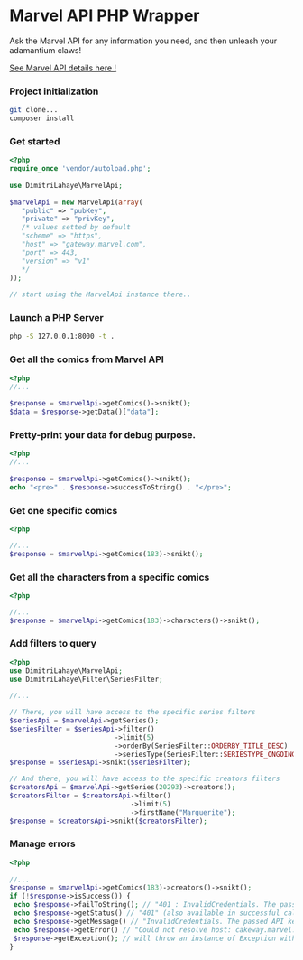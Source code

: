 
  
# Marvel API PHP Wrapper  
  
Ask the Marvel API for any information you need, and then unleash your adamantium claws!  
  
[See Marvel API details here !](https://developer.marvel.com)  
  
### Project initialization  

```bash  
git clone...  
composer install  
```  
  
### Get started  

```php  
<?php  
require_once 'vendor/autoload.php';  
  
use DimitriLahaye\MarvelApi;  
  
$marvelApi = new MarvelApi(array(  
   "public" => "pubKey",  
   "private" => "privKey",
   /* values setted by default
   "scheme" => "https",
   "host" => "gateway.marvel.com",
   "port" => 443,
   "version" => "v1"
   */
));
  
// start using the MarvelApi instance there..  
```  
  
### Launch a PHP Server  

```bash  
php -S 127.0.0.1:8000 -t .  
```  
  
### Get all the comics from Marvel API  

```php  
<?php  
//...  
 
$response = $marvelApi->getComics()->snikt();  
$data = $response->getData()["data"];  
```  
  
### Pretty-print your data for debug purpose.  

```php  
<?php  
//...  
 
$response = $marvelApi->getComics()->snikt(); 
echo "<pre>" . $response->successToString() . "</pre>";  
```  
  
### Get one specific comics 
 
```php  
<?php  

//...   
$response = $marvelApi->getComics(183)->snikt();  
```  
  
### Get all the characters from a specific comics 
 
```php  
<?php  

//...
$response = $marvelApi->getComics(183)->characters()->snikt();
```  
  
### Add filters to query  

```php  
<?php  
use DimitriLahaye\MarvelApi;  
use DimitriLahaye\Filter\SeriesFilter;
  
//...

// There, you will have access to the specific series filters
$seriesApi = $marvelApi->getSeries();
$seriesFilter = $seriesApi->filter()
                          ->limit(5)
                          ->orderBy(SeriesFilter::ORDERBY_TITLE_DESC)
                          ->seriesType(SeriesFilter::SERIESTYPE_ONGOING);
$response = $seriesApi->snikt($seriesFilter);

// And there, you will have access to the specific creators filters
$creatorsApi = $marvelApi->getSeries(20293)->creators();
$creatorsFilter = $creatorsApi->filter()
                              ->limit(5)
                              ->firstName("Marguerite");
$response = $creatorsApi->snikt($creatorsFilter);
```  

### Manage errors  

```php  
<?php
  
//...
$response = $marvelApi->getComics(183)->creators()->snikt();
if (!$response->isSuccess()) {  
 echo $response->failToString(); // "401 : InvalidCredentials. The passed API key is invalid."
 echo $response->getStatus() // "401" (also available in successful call).
 echo $response->getMessage() // "InvalidCredentials. The passed API key is invalid." => error message from Marvel API. 
 echo $response->getError() // "Could not resolve host: cakeway.marvel.com" => error message from cURL. throw 
 $response->getException(); // will throw an instance of Exception with status, message from API and message from cURL.
}  
```
